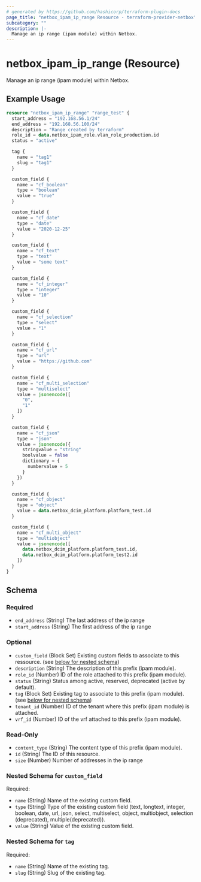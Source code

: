 ```yaml
---
# generated by https://github.com/hashicorp/terraform-plugin-docs
page_title: "netbox_ipam_ip_range Resource - terraform-provider-netbox"
subcategory: ""
description: |-
  Manage an ip range (ipam module) within Netbox.
---
```


# netbox_ipam_ip_range (Resource)

Manage an ip range (ipam module) within Netbox.

## Example Usage

```terraform
resource "netbox_ipam_ip_range" "range_test" {
  start_address = "192.168.56.1/24"
  end_address = "192.168.56.100/24"
  description = "Range created by terraform"
  role_id = data.netbox_ipam_role.vlan_role_production.id
  status = "active"

  tag {
    name = "tag1"
    slug = "tag1"
  }

  custom_field {
    name = "cf_boolean"
    type = "boolean"
    value = "true"
  }

  custom_field {
    name = "cf_date"
    type = "date"
    value = "2020-12-25"
  }

  custom_field {
    name = "cf_text"
    type = "text"
    value = "some text"
  }

  custom_field {
    name = "cf_integer"
    type = "integer"
    value = "10"
  }

  custom_field {
    name = "cf_selection"
    type = "select"
    value = "1"
  }

  custom_field {
    name = "cf_url"
    type = "url"
    value = "https://github.com"
  }

  custom_field {
    name = "cf_multi_selection"
    type = "multiselect"
    value = jsonencode([
      "0",
      "1"
    ])
  }

  custom_field {
    name = "cf_json"
    type = "json"
    value = jsonencode({
      stringvalue = "string"
      boolvalue = false
      dictionary = {
        numbervalue = 5
      }
    })
  }

  custom_field {
    name = "cf_object"
    type = "object"
    value = data.netbox_dcim_platform.platform_test.id
  }

  custom_field {
    name = "cf_multi_object"
    type = "multiobject"
    value = jsonencode([
      data.netbox_dcim_platform.platform_test.id,
      data.netbox_dcim_platform.platform_test2.id
    ])
  }
}
```

<!-- schema generated by tfplugindocs -->
## Schema

### Required

- `end_address` (String) The last address of the ip range
- `start_address` (String) The first address of the ip range

### Optional

- `custom_field` (Block Set) Existing custom fields to associate to this ressource. (see [below for nested schema](#nestedblock--custom_field))
- `description` (String) The description of this prefix (ipam module).
- `role_id` (Number) ID of the role attached to this prefix (ipam module).
- `status` (String) Status among active, reserved, deprecated (active by default).
- `tag` (Block Set) Existing tag to associate to this prefix (ipam module). (see [below for nested schema](#nestedblock--tag))
- `tenant_id` (Number) ID of the tenant where this prefix (ipam module) is attached.
- `vrf_id` (Number) ID of the vrf attached to this prefix (ipam module).

### Read-Only

- `content_type` (String) The content type of this prefix (ipam module).
- `id` (String) The ID of this resource.
- `size` (Number) Number of addresses in the ip range

<a id="nestedblock--custom_field"></a>
### Nested Schema for `custom_field`

Required:

- `name` (String) Name of the existing custom field.
- `type` (String) Type of the existing custom field (text, longtext, integer, boolean, date, url, json, select, multiselect, object, multiobject, selection (deprecated), multiple(deprecated)).
- `value` (String) Value of the existing custom field.


<a id="nestedblock--tag"></a>
### Nested Schema for `tag`

Required:

- `name` (String) Name of the existing tag.
- `slug` (String) Slug of the existing tag.


